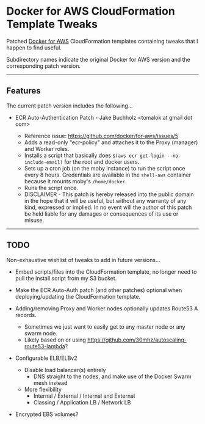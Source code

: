 # Docker for AWS CloudFormation Template Tweaks

Patched [Docker for AWS](https://docs.docker.com/docker-for-aws/) CloudFormation templates containing tweaks that I happen to find useful.

Subdirectory names indicate the original Docker for AWS version and the corresponding patch version.

----

## Features

The current patch version includes the following...

* ECR Auto-Authentication Patch - Jake Buchholz \<tomalok at gmail dot com\>

  * Reference issue: https://github.com/docker/for-aws/issues/5
  * Adds a read-only "ecr-policy" and attaches it to the Proxy (manager) and Worker roles.
  * Installs a script that basically does `$(aws ecr get-login --no-include-email)` for the root and docker users.
  * Sets up a cron job (on the moby instance) to run the script once every 8 hours.  Credentials are available in the `shell-aws` container because it mounts moby's `/home/docker`.
  * Runs the script once.
  * DISCLAIMER - This patch is hereby released into the public domain in the hope that it will be useful, but without any warranty of any kind, expressed or implied.  In no event will the author of this patch be held liable for any damages or consequences of its use or misuse.

----

## TODO

Non-exhaustive wishlist of tweaks to add in future versions...

* Embed scripts/files into the CloudFormation template, no longer need to pull the install script from my S3 bucket.

* Make the ECR Auto-Auth patch (and other patches) optional when deploying/updating the CloudFormation template.

* Adding/removing Proxy and Worker nodes optionally updates Route53 A records.
  * Sometimes we just want to easily get to any master node or any swarm node.
  * Likely based on or using https://github.com/30mhz/autoscaling-route53-lambda?

* Configurable ELB/ELBv2
  * Disable load balancer(s) entirely
    * DNS straight to the nodes, and make use of the Docker Swarm mesh instead
  * More flexibility
    * Internal / External / Internal and External
    * Classing / Application LB / Network LB

* Encrypted EBS volumes?
